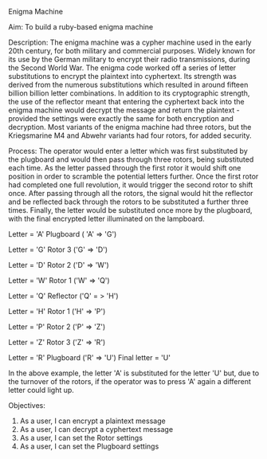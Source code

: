 Enigma Machine

Aim: To build a ruby-based enigma machine

Description: The enigma machine was a cypher machine used in the early 20th century, for both military and commercial purposes. Widely known for its use by the German military to encrypt their radio transmissions, during the Second World War. The enigma code worked off a series of letter substitutions to encrypt the plaintext into cyphertext. Its strength was derived from the numerous substitutions which resulted in around fifteen billion billion letter combinations. In addition to its cryptographic strength, the use of the reflector meant that entering the cyphertext back into the enigma machine would decrypt the message and return the plaintext - provided the settings were exactly the same for both encryption and decryption. Most variants of the enigma machine had three rotors, but the Kriegsmarine M4 and Abwehr variants had four rotors, for added security.

Process: The operator would enter a letter which was first substituted by the plugboard and would then pass through three rotors, being substituted each time. As the letter passed through the first rotor it would shift one position in order to scramble the potential letters further. Once the first rotor had completed one full revolution, it would trigger the second rotor to shift once. After passing through all the rotors, the signal would hit the reflector and be reflected back through the rotors to be substituted a further three times. Finally, the letter would be substituted once more by the plugboard, with the final encrypted letter illuminated on the lampboard.

Letter = 'A'
Plugboard ( 'A' => 'G')

Letter = 'G'
Rotor 3 ('G' => 'D')

Letter = 'D'
Rotor 2 ('D' => 'W')

Letter = 'W'
Rotor 1 ('W' => 'Q')

Letter = 'Q'
Reflector ('Q' = > 'H')

Letter = 'H'
Rotor 1 ('H' => 'P')

Letter = 'P'
Rotor 2 ('P' => 'Z')

Letter = 'Z'
Rotor 3 ('Z' => 'R')

Letter = 'R'
Plugboard ('R' => 'U')
Final letter = 'U'

In the above example, the letter 'A' is substituted for the letter 'U' but, due to the turnover of the rotors, if the operator was to press 'A' again a different letter could light up.

Objectives:

1) As a user, I can encrypt a plaintext message
2) As a user, I can decrypt a cyphertext message
3) As a user, I can set the Rotor settings
4) As a user, I can set the Plugboard settings
